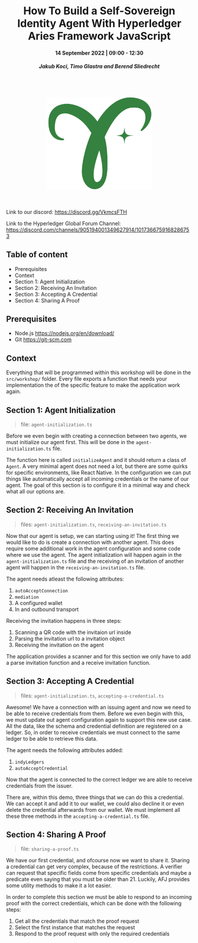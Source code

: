 <h1 align="center">How To Build a Self-Sovereign Identity Agent With Hyperledger Aries Framework JavaScript</h1>
<h4 align="center">14 September 2022 | 09:00 - 12:30</h4>
<h5 align="center">Jakub Koci, Timo Glastra and Berend Sliedrecht</h5>
<p align="center">
<br>
<br>
<br>
<img
  alt="Hyperledger Aries logo"
  src="https://raw.githubusercontent.com/hyperledger/aries-framework-javascript/aa31131825e3331dc93694bc58414d955dcb1129/images/aries-logo.png"
  height="250px"
/>
<br>
<br>
<br>
</p>

Link to our discord: https://discord.gg/VkmcsFTH

Link to the Hyperledger Global Forum Channel: https://discord.com/channels/905194001349627914/1017366759168286753

## Table of content

- Prerequisites
- Context
- Section 1: Agent Initialization
- Section 2: Receiving An Invitation
- Section 3: Accepting A Credential
- Section 4: Sharing A Proof

## Prerequisites

- Node.js https://nodejs.org/en/download/
- Git https://git-scm.com

## Context

Everything that will be programmed within this workshop will be done in the
`src/workshop/` folder. Every file exports a function that needs your
implementation the of the specific feature to make the application work again.

## Section 1: Agent Initialization

> file: `agent-initialization.ts`

Before we even begin with creating a connection between two agents, we must
initialize our agent first. This will be done in the `agent-initialization.ts`
file.

The function here is called `initializeAgent` and it should return a class of
`Agent`. A very minimal agent does not need a lot, but there are some quirks
for specific environments, like React Native. In the configuration we can put
things like automatically accept all incoming credentials or the name of our
agent. The goal of this section is to configure it in a minimal way and check
what all our options are.

## Section 2: Receiving An Invitation

> files: `agent-initialization.ts`, `receiving-an-invitation.ts`

Now that our agent is setup, we can starting using it! The first thing we would
like to do is create a connection with another agent. This does require some
additional work in the agent configuration and some code where we use the
agent. The agent initialization will happen again in the
`agent-initialization.ts` file and the receiving of an invitation of another
agent will happen in the `receiving-an-invitation.ts` file.

The agent needs atleast the following attributes:

1. `autoAcceptConnection`
2. `mediation`
3. A configured wallet
4. In and outbound transport

Receiving the invitation happens in three steps:

1. Scanning a QR code with the invitaion url inside
2. Parsing the invitation url to a invitation object
3. Receiving the invitation on the agent

The application provides a scanner and for this section we only have to add a
parse invitation function and a receive invitation function.

## Section 3: Accepting A Credential

> files: `agent-initialization.ts`, `accepting-a-credential.ts`

Awesome! We have a connection with an issuing agent and now we need to be able
to receive credentials from them. Before we even begin with this, we must
update out agent configuration again to support this new use case. All the
data, like the schema and credential definition are registered on a ledger. So,
in order to receive credentials we must connect to the same ledger to be able
to retrieve this data. 

The agent needs the following attributes added:

1. `indyLedgers`
2. `autoAcceptCredential`

Now that the agent is connected to the correct ledger we are able to receive
credentials from the issuer. 

There are, within this demo, three things that we can do this a credential. We
can accept it and add it to our wallet, we could also decline it or even delete
the credential afterwards from our wallet. We must implement all these three
methods in the `accepting-a-credential.ts` file.

## Section 4: Sharing A Proof

> file: `sharing-a-proof.ts`

We have our first credential, and ofcourse now we want to share it. Sharing a
credential can get very complex, because of the restrictions. A verifier can
request that specific fields come from specific credentials and maybe a
predicate even saying that you must be older than 21. Luckily, AFJ provides
some utility methods to make it a lot easier.

In order to complete this section we must be able to respond to an incoming
proof with the correct credentials, which can be done with the following steps:

1. Get all the credentials that match the proof request
2. Select the first instance that matches the request
3. Respond to the proof request with only the required credentials
